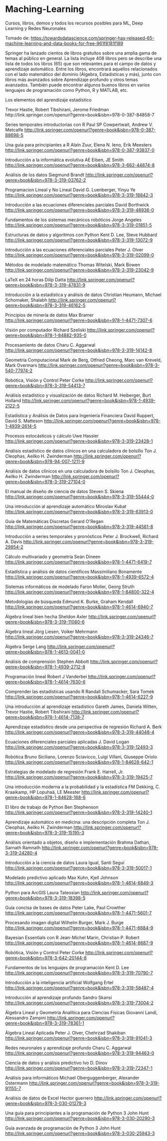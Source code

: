 # Maching-Learning
Cursos, libros, demos y todos los recursos posibles para ML, Deep Learning y Redes Neuronales

Tomado de: https://towardsdatascience.com/springer-has-released-65-machine-learning-and-data-books-for-free-961f8181f189

Springer ha lanzado cientos de libros gratuitos sobre una amplia gama de temas al público en general. La lista incluye 408 libros pero se describe una lista de todos los libros (65) que son relevantes para el campo de datos y aprendizaje automático.
Entre los libros, encontrará aquellos relacionados con el lado matemático del dominio (Álgebra, Estadísticas y más), junto con libros más avanzados sobre Aprendizaje profundo y otros temas avanzados. También puede encontrar algunos buenos libros en varios lenguajes de programación como Python, R y MATLAB, etc.

Los elementos del aprendizaje estadístico
<p>Trevor Hastie, Robert Tibshirani, Jerome Friedman
http://link.springer.com/openurl?genre=book&isbn=978-0-387-84858-7

Series temporales introductorias con R
Paul SP Cowpertwait, Andrew V. Metcalfe
http://link.springer.com/openurl?genre=book&isbn=978-0-387-88698-5

Una guía para principiantes a R
Alain Zuur, Elena N. Ieno, Erik Meesters
http://link.springer.com/openurl?genre=book&isbn=978-0-387-93837-0

Introducción a la informática evolutiva
AE Eiben, JE Smith
http://link.springer.com/openurl?genre=book&isbn=978-3-662-44874-8

Análisis de los datos
Siegmund Brandt
http://link.springer.com/openurl?genre=book&isbn=978-3-319-03762-2

Programacion Lineal y No Lineal
David G. Luenberger, Yinyu Ye
http://link.springer.com/openurl?genre=book&isbn=978-3-319-18842-3

Introducción a las ecuaciones diferenciales parciales
David Borthwick
http://link.springer.com/openurl?genre=book&isbn=978-3-319-48936-0

Fundamentos de los sistemas mecánicos robóticos
Jorge Angeles
http://link.springer.com/openurl?genre=book&isbn=978-3-319-01851-5

Estructuras de datos y algoritmos con Python
Kent D. Lee, Steve Hubbard
http://link.springer.com/openurl?genre=book&isbn=978-3-319-13072-9

Introducción a las ecuaciones diferenciales parciales
Peter J. Olver
http://link.springer.com/openurl?genre=book&isbn=978-3-319-02099-0

Métodos de modelado matemático
Thomas Witelski, Mark Bowen
http://link.springer.com/openurl?genre=book&isbn=978-3-319-23042-9

LaTeX en 24 horas
Dilip Datta
http://link.springer.com/openurl?genre=book&isbn=978-3-319-47831-9

Introducción a la estadística y análisis de datos
Christian Heumann, Michael Schomaker, Shalabh
http://link.springer.com/openurl?genre=book&isbn=978-3-319-46162-5

Principios de minería de datos
Max Bramer
http://link.springer.com/openurl?genre=book&isbn=978-1-4471-7307-6

Visión por computador
Richard Szeliski
http://link.springer.com/openurl?genre=book&isbn=978-1-84882-935-0

Procesamiento de datos
Charu C. Aggarwal
http://link.springer.com/openurl?genre=book&isbn=978-3-319-14142-8

Geometría Computacional
Mark de Berg, Otfried Cheong, Marc van Kreveld, Mark Overmars
http://link.springer.com/openurl?genre=book&isbn=978-3-540-77974-2

Robótica, Visión y Control
Peter Corke
http://link.springer.com/openurl?genre=book&isbn=978-3-319-54413-7

Análisis estadístico y visualización de datos
Richard M. Heiberger, Burt Holland
http://link.springer.com/openurl?genre=book&isbn=978-1-4939-2122-5

Estadística y Análisis de Datos para Ingeniería Financiera
David Ruppert, David S. Matteson
http://link.springer.com/openurl?genre=book&isbn=978-1-4939-2614-5

Procesos estocásticos y cálculo
Uwe Hassler
http://link.springer.com/openurl?genre=book&isbn=978-3-319-23428-1

Análisis estadístico de datos clínicos en una calculadora de bolsillo
Ton J. Cleophas, Aeilko H. Zwinderman
http://link.springer.com/openurl?genre=book&isbn=978-94-007-1211-9

Análisis de datos clínicos en una calculadora de bolsillo
Ton J. Cleophas, Aeilko H. Zwinderman
http://link.springer.com/openurl?genre=book&isbn=978-3-319-27104-0

El manual de diseño de ciencia de datos
Steven S. Skiena
http://link.springer.com/openurl?genre=book&isbn=978-3-319-55444-0

Una introducción al aprendizaje automático
Miroslav Kubat
http://link.springer.com/openurl?genre=book&isbn=978-3-319-63913-0

Guía de Matemáticas Discretas
Gerard O'Regan
http://link.springer.com/openurl?genre=book&isbn=978-3-319-44561-8

Introducción a series temporales y pronósticos
Peter J. Brockwell, Richard A. Davis
http://link.springer.com/openurl?genre=book&isbn=978-3-319-29854-2

Cálculo multivariado y geometría
Seán Dineen
http://link.springer.com/openurl?genre=book&isbn=978-1-4471-6419-7

Estadística y análisis de datos científicos
Massimiliano Bonamente
http://link.springer.com/openurl?genre=book&isbn=978-1-4939-6572-4

Sistemas informáticos de modelado
Faron Moller, Georg Struth
http://link.springer.com/openurl?genre=book&isbn=978-1-84800-322-4

Metodologías de búsqueda
Edmund K. Burke, Graham Kendall
http://link.springer.com/openurl?genre=book&isbn=978-1-4614-6940-7

Álgebra lineal bien hecha
Sheldon Axler
http://link.springer.com/openurl?genre=book&isbn=978-3-319-11080-6

Álgebra lineal
Jörg Liesen, Volker Mehrmann
http://link.springer.com/openurl?genre=book&isbn=978-3-319-24346-7

Álgebra
Serge Lang
http://link.springer.com/openurl?genre=book&isbn=978-1-4613-0041-0

Análisis de comprensión
Stephen Abbott
http://link.springer.com/openurl?genre=book&isbn=978-1-4939-2712-8

Programación lineal
Robert J Vanderbei
http://link.springer.com/openurl?genre=book&isbn=978-1-4614-7630-6

Comprender las estadísticas usando R
Randall Schumacker, Sara Tomek
http://link.springer.com/openurl?genre=book&isbn=978-1-4614-6227-9

Una introducción al aprendizaje estadístico
Gareth James, Daniela Witten, Trevor Hastie, Robert Tibshirani
http://link.springer.com/openurl?genre=book&isbn=978-1-4614-7138-7

Aprendizaje estadístico desde una perspectiva de regresión
Richard A. Berk
http://link.springer.com/openurl?genre=book&isbn=978-3-319-44048-4

Ecuaciones diferenciales parciales aplicadas
J. David Logan
http://link.springer.com/openurl?genre=book&isbn=978-3-319-12493-3

Robótica
Bruno Siciliano, Lorenzo Sciavicco, Luigi Villani, Giuseppe Oriolo
http://link.springer.com/openurl?genre=book&isbn=978-1-84628-642-1

Estrategias de modelado de regresión
Frank E. Harrell, Jr.
http://link.springer.com/openurl?genre=book&isbn=978-3-319-19425-7

Una introducción moderna a la probabilidad y la estadística
FM Dekking, C. Kraaikamp, ​​HP Lopuhaä, LE Meester
http://link.springer.com/openurl?genre=book&isbn=978-1-84628-168-6

El libro de trabajo de Python
Ben Stephenson
http://link.springer.com/openurl?genre=book&isbn=978-3-319-14240-1

Aprendizaje automático en medicina: una descripción completa
Ton J. Cleophas, Aeilko H. Zwinderman
http://link.springer.com/openurl?genre=book&isbn=978-3-319-15195-3

Análisis orientado a objetos, diseño e implementación
Brahma Dathan, Sarnath Ramnath
http://link.springer.com/openurl?genre=book&isbn=978-3-319-24280-4

Introducción a la ciencia de datos
Laura Igual, Santi Seguí
http://link.springer.com/openurl?genre=book&isbn=978-3-319-50017-1

Modelado predictivo aplicado
Max Kuhn, Kjell Johnson
http://link.springer.com/openurl?genre=book&isbn=978-1-4614-6849-3

Python para ArcGIS
Laura Tateosian
http://link.springer.com/openurl?genre=book&isbn=978-3-319-18398-5

Guía concisa de bases de datos
Peter Lake, Paul Crowther
http://link.springer.com/openurl?genre=book&isbn=978-1-4471-5601-7

Procesando imagen digital
Wilhelm Burger, Mark J. Burge
http://link.springer.com/openurl?genre=book&isbn=978-1-4471-6684-9

Bayesian Essentials con R
Jean-Michel Marin, Christian P. Robert
http://link.springer.com/openurl?genre=book&isbn=978-1-4614-8687-9

Robótica, Visión y Control
Peter Corke
http://link.springer.com/openurl?genre=book&isbn=978-3-642-20144-8

Fundamentos de los lenguajes de programación
Kent D. Lee
http://link.springer.com/openurl?genre=book&isbn=978-3-319-70790-7

Introducción a la inteligencia artificial
Wolfgang Ertel
http://link.springer.com/openurl?genre=book&isbn=978-3-319-58487-4

Introducción al aprendizaje profundo
Sandro Skansi
http://link.springer.com/openurl?genre=book&isbn=978-3-319-73004-2

Álgebra Lineal y Geometría Analítica para Ciencias Físicas
Giovanni Landi, Alessandro Zampini
http://link.springer.com/openurl?genre=book&isbn=978-3-319-78361-1

Álgebra Lineal Aplicada
Peter J. Olver, Chehrzad Shakiban
http://link.springer.com/openurl?genre=book&isbn=978-3-319-91041-3

Redes neuronales y aprendizaje profundo
Charu C. Aggarwal
http://link.springer.com/openurl?genre=book&isbn=978-3-319-94463-0

Ciencia de datos y análisis predictivo
Ivo D. Dinov
http://link.springer.com/openurl?genre=book&isbn=978-3-319-72347-1

Análisis para informáticos
Michael Oberguggenberger, Alexander Ostermann
http://link.springer.com/openurl?genre=book&isbn=978-3-319-91155-7

Análisis de datos de Excel
Hector guerrero
http://link.springer.com/openurl?genre=book&isbn=978-3-030-01279-3

Una guía para principiantes a la programación de Python 3
John Hunt
http://link.springer.com/openurl?genre=book&isbn=978-3-030-20290-3

Guía avanzada de programación de Python 3
John Hunt
http://link.springer.com/openurl?genre=book&isbn=978-3-030-25943-3

